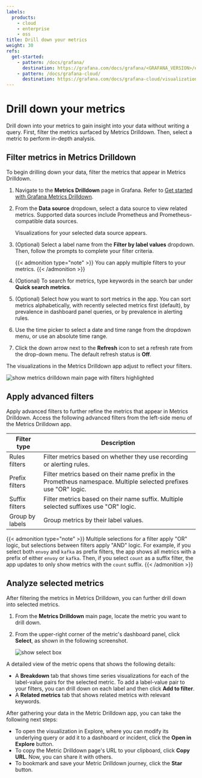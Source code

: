 ```yaml
---
labels:
  products:
    - cloud
    - enterprise
    - oss
title: Drill down your metrics
weight: 30
refs:
  get-started:
    - pattern: /docs/grafana/
      destination: https://grafana.com/docs/grafana/<GRAFANA_VERSION>/explore/simplified-exploration/metrics/get-started/
    - pattern: /docs/grafana-cloud/
      destination: https://grafana.com/docs/grafana-cloud/visualizations/simplified-exploration/metrics/get-started/
---
```


# Drill down your metrics

Drill down into your metrics to gain insight into your data without writing a query. First, filter the metrics surfaced by Metrics Drilldown. Then, select a metric to perform in-depth analysis.

## Filter metrics in Metrics Drilldown

To begin drilling down your data, filter the metrics that appear in Metrics Drilldown.

1. Navigate to the **Metrics Drilldown** page in Grafana. Refer to [Get started with Grafana Metrics Drilldown](ref:get-started).
1. From the **Data source** dropdown, select a data source to view related metrics. Supported data sources include Prometheus and Prometheus-compatible data sources.

     Visualizations for your selected data source appears.
1. (Optional) Select a label name from the **Filter by label values** dropdown. Then, follow the prompts to complete your filter criteria.

     {{< admonition type="note" >}}
      You can apply multiple filters to your metrics.
     {{< /admonition >}}
1. (Optional) To search for metrics, type keywords in the search bar under **Quick search metrics**.
1. (Optional) Select how you want to sort metrics in the app. You can sort metrics alphabetically, with recently selected metrics first (default), by prevalence in dashboard panel queries, or by prevalence in alerting rules.
1. Use the time picker to select a date and time range from the dropdown menu, or use an absolute time range.
1. Click the down arrow next to the **Refresh** icon to set a refresh rate from the drop-down menu. The default refresh status is **Off**.

The visualizations in the Metrics Drilldown app adjust to reflect your filters.

![show metrics drilldown main page with filters highlighted](/media/metrics-explore/metrics-drilldown-filters.png)

## Apply advanced filters

Apply advanced filters to further refine the metrics that appear in Metrics Drilldown. Access the following advanced filters from the left-side menu of the Metrics Drilldown app.

| Filter type     | Description                                                                                                       |
|-----------------|-------------------------------------------------------------------------------------------------------------------|
| Rules filters   | Filter metrics based on whether they use recording or alerting rules.                                             |
| Prefix filters   | Filter metrics based on their name prefix in the Prometheus namespace. Multiple selected prefixes use "OR" logic. |
| Suffix filters  | Filter metrics based on their name suffix. Multiple selected suffixes use "OR" logic.                             |
| Group by labels | Group metrics by their label values.                                                                              |

{{< admonition type="note" >}}
Multiple selections for a filter apply "OR" logic, but selections between filters apply "AND" logic. For example, if you select both `envoy` and `kafka` as prefix filters, the app shows all metrics with a prefix of either `envoy` or `kafka`. Then, if you select `count` as a suffix filter, the app updates to only show metrics with the `count` suffix. {{< /admonition >}}

## Analyze selected metrics

After filtering the metrics in Metrics Drilldown, you can further drill down into selected metrics.

1. From the **Metrics Drilldown** main page, locate the metric you want to drill down.
1. From the upper-right corner of the metric's dashboard panel, click **Select**, as shown in the following screenshot.

    ![show select box](/media/metrics-explore/select-metric-drilldown.png)

A detailed view of the metric opens that shows the following details:

- A **Breakdown** tab that shows time series visualizations for each of the label-value pairs for the selected metric. To add a label-value pair to your filters, you can  drill down on each label and then click **Add to filter**.
- A **Related metrics** tab that shows related metrics with relevant keywords.

After gathering your data in the Metric Drilldown app, you can take the following next steps:

- To open the visualization in Explore, where you can modify its underlying query or add it to a dashboard or incident, click the **Open in Explore** button.
- To copy the Metric Drilldown page's URL to your clipboard, click **Copy URL**. Now, you can share it with others.
- To bookmark and save your Metric Drilldown journey, click the **Star** button.

